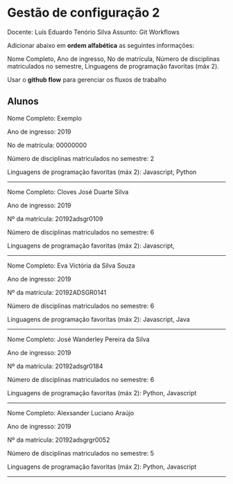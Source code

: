 # Gestão de configuração 2

Docente: Luís Eduardo Tenório Silva
Assunto: Git Workflows

Adicionar abaixo em **ordem alfabética** as seguintes informações:

Nome Completo, Ano de ingresso, No de matrícula, Número de disciplinas matriculados no semestre, Linguagens de programação favoritas (máx 2).

Usar o **github flow** para gerenciar os fluxos de trabalho

## Alunos

Nome Completo: Exemplo

Ano de ingresso: 2019 

No de matrícula: 00000000 

Número de disciplinas matriculados no semestre: 2

Linguagens de programação favoritas (máx 2): Javascript, Python

-----------------------------------------

Nome Completo: Cloves José Duarte Silva

Ano de ingresso: 2019

Nº da matrícula: 20192adsgr0109

Número de disciplinas matriculados no semestre: 6

Linguagens de programação favoritas (máx 2): Javascript,

--------------------------------------------

Nome Completo: Eva Victória da Silva Souza

Ano de ingresso: 2019

Nº da matrícula: 20192ADSGR0141

Número de disciplinas matriculados no semestre: 6

Linguagens de programação favoritas (máx 2): Javascript, Java

--------------------------------------------

Nome Completo: José Wanderley Pereira da Silva

Ano de ingresso: 2019

Nº da matrícula: 20192adsgr0184

Número de disciplinas matriculados no semestre: 6

Linguagens de programação favoritas (máx 2): Python, Javascript

--------------------------------------------

Nome Completo: Alexsander Luciano Araújo

Ano de ingresso: 2019

Nº da matrícula: 20192adsgrgr0052

Número de disciplinas matriculados no semestre: 5

Linguagens de programação favoritas (máx 2): Python, Javascript

--------------------------------------------